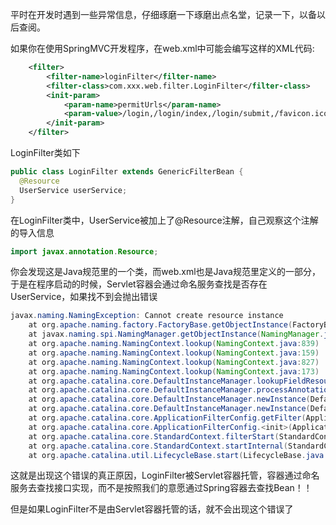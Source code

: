 平时在开发时遇到一些异常信息，仔细琢磨一下琢磨出点名堂，记录一下，以备以后查阅。

如果你在使用SpringMVC开发程序，在web.xml中可能会编写这样的XML代码:

```xml
    <filter>
        <filter-name>loginFilter</filter-name>
        <filter-class>com.xxx.web.filter.LoginFilter</filter-class>
        <init-param>
            <param-name>permitUrls</param-name>
            <param-value>/login,/login/index,/login/submit,/favicon.ico,/login/ajaxNotLogin,/test</param-value>
        </init-param>
    </filter>
```

LoginFilter类如下

```java
public class LoginFilter extends GenericFilterBean {
  @Resource
  UserService userService;
}
```

在LoginFilter类中，UserService被加上了@Resource注解，自己观察这个注解的导入信息

```java
import javax.annotation.Resource;
```
你会发现这是Java规范里的一个类，而web.xml也是Java规范里定义的一部分，于是在程序启动的时候，Servlet容器会通过命名服务查找是否存在UserService，如果找不到会抛出错误

```java
javax.naming.NamingException: Cannot create resource instance
	at org.apache.naming.factory.FactoryBase.getObjectInstance(FactoryBase.java:96)
	at javax.naming.spi.NamingManager.getObjectInstance(NamingManager.java:321)
	at org.apache.naming.NamingContext.lookup(NamingContext.java:839)
	at org.apache.naming.NamingContext.lookup(NamingContext.java:159)
	at org.apache.naming.NamingContext.lookup(NamingContext.java:827)
	at org.apache.naming.NamingContext.lookup(NamingContext.java:173)
	at org.apache.catalina.core.DefaultInstanceManager.lookupFieldResource(DefaultInstanceManager.java:589)
	at org.apache.catalina.core.DefaultInstanceManager.processAnnotations(DefaultInstanceManager.java:487)
	at org.apache.catalina.core.DefaultInstanceManager.newInstance(DefaultInstanceManager.java:174)
	at org.apache.catalina.core.DefaultInstanceManager.newInstance(DefaultInstanceManager.java:151)
	at org.apache.catalina.core.ApplicationFilterConfig.getFilter(ApplicationFilterConfig.java:264)
	at org.apache.catalina.core.ApplicationFilterConfig.<init>(ApplicationFilterConfig.java:108)
	at org.apache.catalina.core.StandardContext.filterStart(StandardContext.java:4637)
	at org.apache.catalina.core.StandardContext.startInternal(StandardContext.java:5282)
	at org.apache.catalina.util.LifecycleBase.start(LifecycleBase.java:150)
```

这就是出现这个错误的真正原因，LoginFilter被Servlet容器托管，容器通过命名服务去查找接口实现，而不是按照我们的意愿通过Spring容器去查找Bean！！

但是如果LoginFilter不是由Servlet容器托管的话，就不会出现这个错误了

